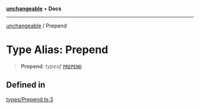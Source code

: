 [**unchangeable**](../README.md) • **Docs**

***

[unchangeable](../README.md) / Prepend

# Type Alias: Prepend

> **Prepend**: *typeof* [`PREPEND`](../variables/PREPEND.md)

## Defined in

[types/Prepend.ts:3](https://github.com/nevoland/unchangeable/blob/73093ebfd96aa50f8db4971b57185ca41ac38a51/lib/types/Prepend.ts#L3)
